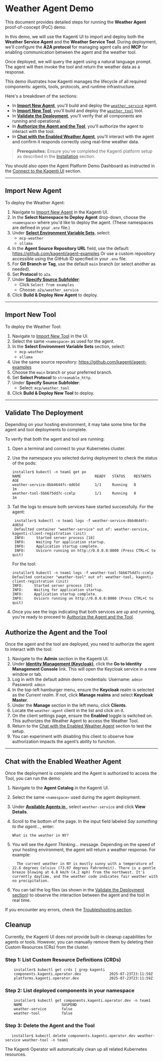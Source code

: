 # Weather Agent Demo

This document provides detailed steps for running the **Weather Agent** proof-of-concept (PoC) demo.

In this demo, we will use the Kagenti UI to import and deploy both the **Weather Service Agent** and the **Weather Service Tool**.
During deployment, we'll configure the **A2A protocol** for managing agent calls and **MCP** for enabling communication between the agent and the weather tool.

Once deployed, we will query the agent using a natural language prompt. The agent will then invoke the tool and return the weather data as a response.

This demo illustrates how Kagenti manages the lifecycle of all required components: agents, tools, protocols, and runtime infrastructure.

Here's a breakdown of the sections:

- In [**Import New Agent**](#import-new-agent), you'll build and deploy the [`weather_service`](https://github.com/kagenti/agent-examples/tree/main/a2a/weather_service) agent.
- In [**Import New Tool**](#import-new-tool), you'll build and deploy the [`weather_tool`](https://github.com/kagenti/agent-examples/tree/main/mcp/weather_tool) tool.
- In [**Validate the Deployment**](#validate-the-deployment), you'll verify that all components are running and operational.
- In [**Authorize the Agent and the Tool**](#authorize-the-agent-and-the-tool), you'll authorize the agent to interact with the tool.
- In [**Chat with the Enabled Weather Agent**](#chat-with-the-enabled-weather-agent), you'll interact with the agent and confirm it responds correctly using real-time weather data.

> **Prerequisites:**
> Ensure you've completed the Kagenti platform setup as described in the [Installation](../demos.md#installation) section.

You should also open the Agent Platform Demo Dashboard as instructed in the [Connect to the Kagenti UI](./demos.md#connect-to-the-kagenti-ui) section.

---

## Import New Agent

To deploy the Weather Agent:

1. Navigate to [Import New Agent](http://kagenti-ui.localtest.me:8080/Import_New_Agent#import-new-agent) in the Kagenti UI.
2. In the **Select Namespace to Deploy Agent** drop-down, choose the `<namespace>` where you'd like to deploy the agent. (These namespaces are defined in your `.env` file.)
3. Under [**Select Environment Variable Sets**](http://kagenti-ui.localtest.me:8080/Import_New_Agent#select-environment-variable-sets), select:
   - `mcp-weather`
   - `ollama`
4. In the **Agent Source Repository URL** field, use the default:
   <https://github.com/kagenti/agent-examples>
   Or use a custom repository accessible using the GitHub ID specified in your `.env` file.
5. For **Git Branch or Tag**, use the default `main` branch (or select another as needed).
6. Set **Protocol** to `a2a`.
7. Under [**Specify Source Subfolder**](http://kagenti-ui.localtest.me:8080/Import_New_Agent#specify-source-subfolder):
   - Click `Select from examples`
   - Choose: `a2a/weather_service`
8. Click **Build & Deploy New Agent** to deploy.

---

## Import New Tool

To deploy the Weather Tool:

1. Navigate to [Import New Tool](http://kagenti-ui.localtest.me:8080/Import_New_Tool#import-new-tool) in the UI.
2. Select the same `<namespace>` as used for the agent.
3. In the **Select Environment Variable Sets** section, select:
   - `mcp-weather`
   - `ollama`
4. Use the same source repository:
   <https://github.com/kagenti/agent-examples>
5. Choose the `main` branch or your preferred branch.
6. Set **Select Protocol** to `streamable_http`.
7. Under **Specify Source Subfolder**:
   - Select: `mcp/weather_tool`
8. Click **Build & Deploy New Tool** to deploy.

---

## Validate The Deployment

Depending on your hosting environment, it may take some time for the agent and tool deployments to complete.

To verify that both the agent and tool are running:

1. Open a terminal and connect to your Kubernetes cluster.
2. Use the namespace you selected during deployment to check the status of the pods:

   ```console
   installer$ kubectl -n team1 get po
   NAME                                  READY   STATUS    RESTARTS   AGE
   weather-service-8bb4644fc-4d65d       1/1     Running   0          1m
   weather-tool-5bb675dd7c-ccmlp         1/1     Running   0          1m
   ```

3. Tail the logs to ensure both services have started successfully.
   For the agent:

   ```console
    installer$ kubectl -n team1 logs -f weather-service-8bb4644fc-4d65d
    Defaulted container "weather-service" out of: weather-service, kagenti-client-registration (init)
    INFO:     Started server process [18]
    INFO:     Waiting for application startup.
    INFO:     Application startup complete.
    INFO:     Uvicorn running on http://0.0.0.0:8000 (Press CTRL+C to quit)
    ```

    For the tool:
    ```console
    installer$ kubectl -n team1 logs -f weather-tool-5bb675dd7c-ccmlp
    Defaulted container "weather-tool" out of: weather-tool, kagenti-client-registration (init)
    INFO:     Started server process [19]
    INFO:     Waiting for application startup.
    INFO:     Application startup complete.
    INFO:     Uvicorn running on http://0.0.0.0:8000 (Press CTRL+C to quit)
    ```

4. Once you see the logs indicating that both services are up and running, you're ready to proceed to [Authorize the Agent and the Tool](#authorize-the-agent-and-the-tool).

## Authorize the Agent and the Tool

Once the agent and the tool are deployed, you need to authorize the agent to interact with the tool:

1. Navigate to the **Admin** section in the Kagenti UI.
2. Under [**Identity Management (Keycloak)**](http://kagenti-ui.localtest.me:8080/Admin#identity-management-keycloak), click the **Go to Identity Management Console** link.
   This will open the Keycloak service in a new window or tab.
3. Log in with the default admin demo credentials:
   Username: `admin`
   Password: `admin`
4. In the top-left hamburger menu, ensure the **Keycloak** realm is selected as the *Current realm*.
   If not, click **Manage realms** and select **Keycloak Master**.
5. Under the **Manage** section in the left menu, click **Clients**.
6. Locate the `weather-agent` client in the list and click on it.
7. On the client settings page, ensure the **Enabled** toggle is switched on.
This authorizes the Weather Agent to access the Weather Tool.
8. Return to the [Chat with the Enabled Weather Agent](#chat-with-the-enabled-weather-agent) section to test the setup.
9. You can experiment with disabling this client to observe how authorization impacts the agent’s ability to function.

---

## Chat with the Enabled Weather Agent

Once the deployment is complete and the Agent is authorized to access the Tool, you can run the demo:

1. Navigate to the **Agent Catalog** in the Kagenti UI.
2. Select the same `<namespace>` used during the agent deployment.
3. Under [**Available Agents in <namespace>**](http://kagenti-ui.localtest.me:8080/Agent_Catalog#available-agents-in-kagenti-system), select `weather-service` and click **View Details**.
4. Scroll to the bottom of the page. In the input field labeled *Say something to the agent...*, enter:

   ```console
   What is the weather in NY?
   ```

5. You will see the *Agent Thinking...* message. Depending on the speed of your hosting environment, the agent will return a weather response. For example:

   ```console
     The current weather in NY is mostly sunny with a temperature of 22.6 degrees Celsius (73.07 degrees Fahrenheit). There is a gentle breeze blowing at 6.8 km/h (4.2 mph) from the northwest. It's currently daytime, and the weather code indicates fair weather with no precipitation.
    ```

6. You can tail the log files (as shown in the [Validate the Deployment section](#validate-the-deployment)) to observe the interaction between the agent and the tool in real time.

If you encounter any errors, check the [Troubleshooting section](./demos.md#troubleshooting).

## Cleanup

Currently, the Kagenti UI does not provide built-in cleanup capabilities for agents or tools.
However, you can manually remove them by deleting their Custom Resources (CRs) from the cluster.

### Step 1: List Custom Resource Definitions (CRDs)

```console
    installer$ kubectl get crds | grep kagenti
    components.kagenti.operator.dev             2025-07-23T23:11:59Z
    platforms.kagenti.operator.dev              2025-07-23T23:11:59Z
```

### Step 2: List deployed components in your namespace

```console
    installer$ kubectl get components.kagenti.operator.dev -n team1
    NAME                  SUSPEND
    weather-service       false
    weather-tool          false
```

### Step 3: Delete the Agent and the Tool

```console
   installer$ kubectl delete components.kagenti.operator.dev weather-service weather-tool -n team1
```

The Kagenti Operator will automatically clean up all related Kubernetes resources.
